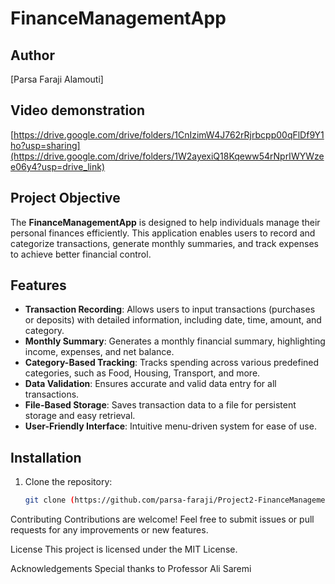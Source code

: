 # FinanceManagementApp

## Author
[Parsa Faraji Alamouti]

## Video demonstration
[https://drive.google.com/drive/folders/1CnIzimW4J762rRjrbcpp00qFlDf9Y1ho?usp=sharing](https://drive.google.com/drive/folders/1W2ayexiQ18Kqeww54rNprIWYWzee06y4?usp=drive_link)

## Project Objective
The **FinanceManagementApp** is designed to help individuals manage their personal finances efficiently. This application enables users to record and categorize transactions, generate monthly summaries, and track expenses to achieve better financial control.

## Features
- **Transaction Recording**: Allows users to input transactions (purchases or deposits) with detailed information, including date, time, amount, and category.
- **Monthly Summary**: Generates a monthly financial summary, highlighting income, expenses, and net balance.
- **Category-Based Tracking**: Tracks spending across various predefined categories, such as Food, Housing, Transport, and more.
- **Data Validation**: Ensures accurate and valid data entry for all transactions.
- **File-Based Storage**: Saves transaction data to a file for persistent storage and easy retrieval.
- **User-Friendly Interface**: Intuitive menu-driven system for ease of use.

## Installation
1. Clone the repository:
   ```bash
   git clone (https://github.com/parsa-faraji/Project2-FinanceManagementApp)


Contributing
Contributions are welcome! Feel free to submit issues or pull requests for any improvements or new features.

License
This project is licensed under the MIT License.

Acknowledgements
Special thanks to Professor Ali Saremi

